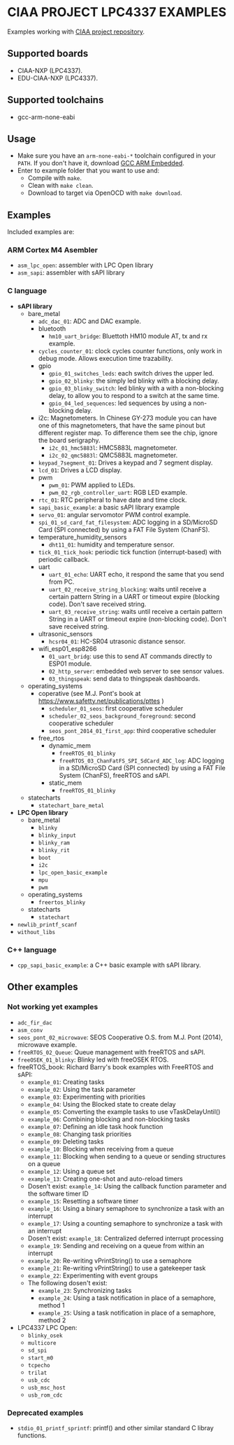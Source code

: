 # CIAA PROJECT LPC4337 EXAMPLES

Examples working with [CIAA project repository](../../../ciaa_project).

## Supported boards
- CIAA-NXP (LPC4337).
- EDU-CIAA-NXP (LPC4337).

## Supported toolchains
- gcc-arm-none-eabi

## Usage
- Make sure you have an ```arm-none-eabi-*``` toolchain configured in your ```PATH```. If you don't have it, download [GCC ARM Embedded](https://developer.arm.com/open-source/gnu-toolchain/gnu-rm).
- Enter to example folder that you want to use and:
    - Compile with ```make```.
    - Clean with ```make clean```.
    - Download to target via OpenOCD with ```make download```.

## Examples

Included examples are:

### ARM Cortex M4 Asembler
 - ```asm_lpc_open```: assembler with LPC Open library
 - ```asm_sapi```: assembler with sAPI library
 
### C language
 - **sAPI library**
    - bare_metal
        - ```adc_dac_01```: ADC and DAC example.
        - bluetooth
            - ```hm10_uart_bridge```: Bluettoth HM10 module AT, tx and rx example.
        - ```cycles_counter_01```: clock cycles counter functions, only work in debug mode. Allows execution time trazability.
        - gpio
            - ```gpio_01_switches_leds```: each switch drives the upper led.
            - ```gpio_02_blinky```: the simply led blinky with a blocking delay.
            - ```gpio_03_blinky_switch```: led blinky with a with a non-blocking delay, to allow you to respond to a switch at the same time.
            - ```gpio_04_led_sequences```: led sequences by using a non-blocking delay.
        - i2c: Magnetometers. In Chinese GY-273 module you can have one of this magnetometers, that have the same pinout but different register map. To difference them see the chip, ignore the board serigraphy.
            - ```i2c_01_hmc5883l```: HMC5883L magnetometer. 
            - ```i2c_02_qmc5883l```: QMC5883L magnetometer.
        - ```keypad_7segment_01```: Drives a keypad and 7 segment display.
        - ```lcd_01```: Drives a LCD display.
        - pwm
            - ```pwm_01```: PWM applied to LEDs.
            - ```pwm_02_rgb_controller_uart```: RGB LED example.
        - ```rtc_01```: RTC peripheral to have date and time clock.
        - ```sapi_basic_example```: a basic sAPI library example
        - ```servo_01```: angular servomotor PWM control example.
        - ```spi_01_sd_card_fat_filesystem```: ADC logging in a SD/MicroSD Card (SPI connected) by using a FAT File System (ChanFS).
        - temperature_humidity_sensors
            - ```dht11_01```: humidity and temperature sensor.
        - ```tick_01_tick_hook```: periodic tick function (interrupt-based) with periodic callback.
        - uart
            - ```uart_01_echo```: UART echo, it respond the same that you send from PC.
            - ```uart_02_receive_string_blocking```: waits until receive a certain pattern String in a UART or timeout expire (blocking code). Don't save received string.
            - ```uart_03_receive_string```: waits until receive a certain pattern String in a UART or timeout expire (non-blocking code). Don't save received string.
        - ultrasonic_sensors
            - ```hcsr04_01```:  HC-SR04 utrasonic distance sensor.
        - wifi_esp01_esp8266
            - ```01_uart_bridg```: use this to send AT commands directly to ESP01 module.
            - ```02_http_server```: embedded web server to see sensor values.
            - ```03_thingspeak```: send data to thingspeak dashboards.
    - operating_systems
        - coperative (see M.J. Pont's book at https://www.safetty.net/publications/pttes )
            - ```scheduler_01_seos```: first cooperative scheduler
            - ```scheduler_02_seos_background_foreground```: second cooperative scheduler
            - ```seos_pont_2014_01_first_app```: third cooperative scheduler
        - free_rtos
            - dynamic_mem
                - ```freeRTOS_01_blinky```
                - ```freeRTOS_03_ChanFatFS_SPI_SdCard_ADC_log```: ADC logging in a SD/MicroSD Card (SPI connected) by using a FAT File System (ChanFS), freeRTOS and sAPI.
            - static_mem
                - ```freeRTOS_01_blinky```
    - statecharts
        - ```statechart_bare_metal```
 - **LPC Open library**
    - bare_metal
        - ```blinky```
        - ```blinky_input```
        - ```blinky_ram```
        - ```blinky_rit```
        - ```boot```
        - ```i2c```
        - ```lpc_open_basic_example```
        - ```mpu```
        - ```pwm```
    - operating_systems
        - ```freertos_blinky```
    - statecharts
        - ```statechart```
 - ```newlib_printf_scanf```
 - ```without_libs```
 
### C++ language
 - ```cpp_sapi_basic_example```: a C++ basic example with sAPI library.

 
 

## Other examples
 
### Not working yet examples
 - ```adc_fir_dac ```
 - ```asm_conv```
 - ```seos_pont_02_microwave```: SEOS Cooperative O.S. from M.J. Pont (2014), microwave example.
 - ```freeRTOS_02_Queue```: Queue management with freeRTOS and sAPI. 
 - ```freeOSEK_01_blinky```: Blinky led with freeOSEK RTOS.
 - freeRTOS_book: Richard Barry's book examples with FreeRTOS and sAPI:
     - ```example_01```: Creating tasks
     - ```example_02```: Using the task parameter
     - ```example_03```: Experimenting with priorities
     - ```example_04```: Using the Blocked state to create delay
     - ```example_05```: Converting the example tasks to use vTaskDelayUntil()
     - ```example_06```: Combining blocking and non-blocking tasks
     - ```example_07```: Defining an idle task hook function
     - ```example_08```: Changing task priorities
     - ```example_09```: Deleting tasks
     - ```example_10```: Blocking when receiving from a queue
     - ```example_11```: Blocking when sending to a queue or sending structures on a queue
     - ```example_12```: Using a queue set
     - ```example_13```: Creating one-shot and auto-reload timers
     - Dosen't exist: ```example_14```: Using the callback function parameter and the software timer ID
     - ```example_15```: Resetting a software timer
     - ```example_16```: Using a binary semaphore to synchronize a task with an interrupt
     - ```example_17```: Using a counting semaphore to synchronize a task with an interrupt
     - Dosen't exist: ```example_18```: Centralized deferred interrupt processing
     - ```example_19```: Sending and receiving on a queue from within an interrupt
     - ```example_20```: Re-writing vPrintString() to use a semaphore
     - ```example_21```: Re-writing vPrintString() to use a gatekeeper task
     - ```example_22```: Experimenting with event groups
     - The following dosen't exist:
         - ```example_23```: Synchronizing tasks
         - ```example_24```: Using a task notification in place of a semaphore, method 1
         - ```example_25```: Using a task notification in place of a semaphore, method 2
 - LPC4337 LPC Open:
     - ```blinky_osek```
     - ```multicore```
     - ```sd_spi```
     - ```start_m0```
     - ```tcpecho```
     - ```trilat```
     - ```usb_cdc```
     - ```usb_msc_host```
     - ```usb_rom_cdc```

### Deprecated examples
 - ```stdio_01_printf_sprintf```: printf() and other similar standard C libray functions.
